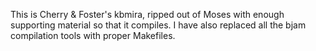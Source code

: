 This is Cherry & Foster's kbmira, ripped out of Moses with enough supporting
material so that it compiles. I have also replaced all the bjam compilation
tools with proper Makefiles.

